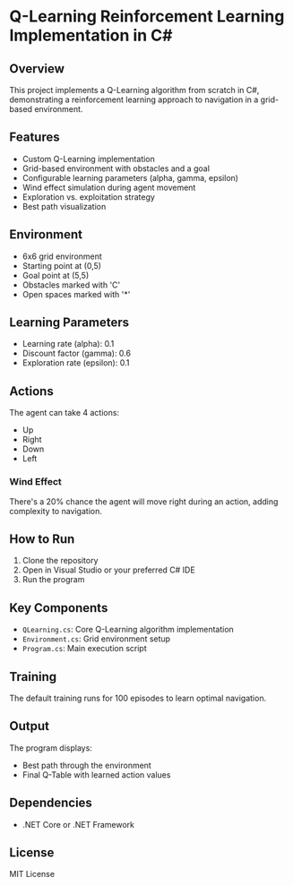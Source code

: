 # Q-Learning Reinforcement Learning Implementation in C#

## Overview
This project implements a Q-Learning algorithm from scratch in C#, demonstrating a reinforcement learning approach to navigation in a grid-based environment.

## Features
- Custom Q-Learning implementation
- Grid-based environment with obstacles and a goal
- Configurable learning parameters (alpha, gamma, epsilon)
- Wind effect simulation during agent movement
- Exploration vs. exploitation strategy
- Best path visualization

## Environment
- 6x6 grid environment
- Starting point at (0,5)
- Goal point at (5,5)
- Obstacles marked with 'C'
- Open spaces marked with '*'

## Learning Parameters
- Learning rate (alpha): 0.1
- Discount factor (gamma): 0.6
- Exploration rate (epsilon): 0.1

## Actions
The agent can take 4 actions:
- Up
- Right
- Down
- Left

### Wind Effect
There's a 20% chance the agent will move right during an action, adding complexity to navigation.

## How to Run
1. Clone the repository
2. Open in Visual Studio or your preferred C# IDE
3. Run the program

## Key Components
- `QLearning.cs`: Core Q-Learning algorithm implementation
- `Environment.cs`: Grid environment setup
- `Program.cs`: Main execution script

## Training
The default training runs for 100 episodes to learn optimal navigation.

## Output
The program displays:
- Best path through the environment
- Final Q-Table with learned action values

## Dependencies
- .NET Core or .NET Framework

## License
MIT License
